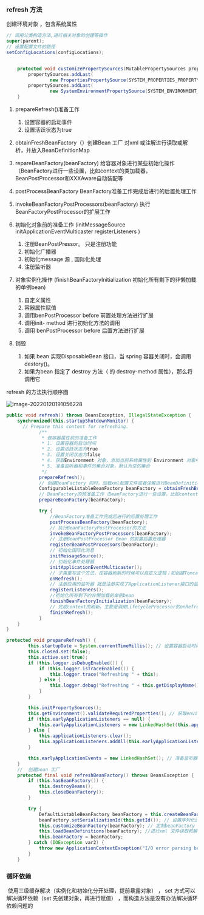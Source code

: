 ### refresh 方法

创建环境对象 ，包含系统属性

```java
// 调用父类构造方法,进行相关对象的创建等操作
super(parent);
// 设置配置文件的路径
setConfigLocations(configLocations);


	protected void customizePropertySources(MutablePropertySources propertySources) {
		propertySources.addLast(
				new PropertiesPropertySource(SYSTEM_PROPERTIES_PROPERTY_SOURCE_NAME, getSystemProperties()));
		propertySources.addLast(
				new SystemEnvironmentPropertySource(SYSTEM_ENVIRONMENT_PROPERTY_SOURCE_NAME, getSystemEnvironment()));
	}
```

1. prepareRefresh()准备工作 
   1. 设置容器的启动事件
   2. 设置活跃状态为true

2. obtainFreshBeanFactory（）创建Bean 工厂 对xml 或注解进行读取或解析，并放入BeanDefinitionMap
3. repareBeanFactory(beanFactory) 给容器对象进行某些初始化操作 （BeanFactory进行一些设置，比如context的类加载器，BeanPostProcessor和XXXAware自动装配等
4. postProcessBeanFactory  BeanFactory准备工作完成后进行的后置处理工作
5. invokeBeanFactoryPostProcessors(beanFactory) 执行BeanFactoryPostProcessor的扩展工作 
6. 初始化对象前的准备工作  (initMessageSource  initApplicationEventMulticaster  registerListeners )
   1. 注册BeanPostPressor。 只是注册功能
   2. 初始化广播器
   3. 初始化message 源 , 国际化处理
   4. 注册监听器
7. 对象实例化操作  (finishBeanFactoryInitialization  初始化所有剩下的非懒加载的单例bean) 
   1. 自定义属性
   2. 容器属性赋值
   3. 调用benPostProcessor before 前置处理方法进行扩展
   4. 调用init- method 进行初始化方法的调用
   5. 调用 benPostProcessor before 后置方法进行扩展
8. 销毁
   1. 如果 bean 实现DisposableBean 接口，当 spring 容器关闭时，会调用 destory()。
   2. 如果为bean 指定了 destroy 方法（ 的 destroy-method 属性），那么将调用它

refresh 的方法执行顺序图

![image-20220120191056228](https://gitee.com/Sean0516/image/raw/master/img/image-20220120191056228.png)

```java
public void refresh() throws BeansException, IllegalStateException {
    synchronized(this.startupShutdownMonitor) {
      // Prepare this context for refreshing.
			/**
			 * 做容器属性前的准备工作
			 * 1. 设置容器的启动时间
			 * 2. 设置活跃状态为true
			 * 3. 设置关闭状态为false
			 * 4. 获取Environment 对象，添加当前系统属性到 Environment 对象中
			 * 5. 准备监听器和事件的集合对象，默认为空的集合
			 */
			prepareRefresh();
			// 创建BeanFactory 同时，加载xml配置文件或者注解进行BeanDefinition的解析和注册
			ConfigurableListableBeanFactory beanFactory = obtainFreshBeanFactory();
			// BeanFactory的预准备工作（BeanFactory进行一些设置，比如context的类加载器，BeanPostProcessor和XXXAware自动装配等）
			prepareBeanFactory(beanFactory);

			try {
				//BeanFactory准备工作完成后进行的后置处理工作
				postProcessBeanFactory(beanFactory);
				// 执行BeanFactoryPostProcessor的方法
				invokeBeanFactoryPostProcessors(beanFactory);
				// 注册BeanPostProcessor Bean 的前置后置处理器
				registerBeanPostProcessors(beanFactory);
				// 初始化国际化消息
				initMessageSource();
				// 初始化事件处理器
				initApplicationEventMulticaster();
				// 子类重写这个方法，在容器刷新的时候可以自定义逻辑；如创建Tomcat，Jetty等WEB服务器
				onRefresh();
				// 注册应用的监听器 就是注册实现了ApplicationListener接口的监听器bean，这些监听器是注册到ApplicationEventMulticaster中的
				registerListeners();
				//初始化所有剩下的非懒加载的单例bean
				finishBeanFactoryInitialization(beanFactory);
				// 完成context的刷新。主要是调用LifecycleProcessor的onRefresh()方法，并且发布事件（ContextRefreshedEvent）
				finishRefresh();
			}
    }
}

protected void prepareRefresh() {
        this.startupDate = System.currentTimeMillis(); // 设置容器启动时间
        this.closed.set(false);
        this.active.set(true);
        if (this.logger.isDebugEnabled()) {
            if (this.logger.isTraceEnabled()) {
                this.logger.trace("Refreshing " + this);
            } else {
                this.logger.debug("Refreshing " + this.getDisplayName());
            }
        }

        this.initPropertySources();
        this.getEnvironment().validateRequiredProperties(); // 获取environment对象，并且加载当前系统的属性值到environment对象中
        if (this.earlyApplicationListeners == null) {
            this.earlyApplicationListeners = new LinkedHashSet(this.applicationListeners);
        } else {
            this.applicationListeners.clear();
            this.applicationListeners.addAll(this.earlyApplicationListeners);
        }

        this.earlyApplicationEvents = new LinkedHashSet(); // 准备监听器和事件集合对象
    }
	//  创建bean 工厂
    protected final void refreshBeanFactory() throws BeansException {
        if (this.hasBeanFactory()) {
            this.destroyBeans();
            this.closeBeanFactory();
        }

        try {
            DefaultListableBeanFactory beanFactory = this.createBeanFactory(); // 创建bean 工厂
            beanFactory.setSerializationId(this.getId()); // 设置序列化id
            this.customizeBeanFactory(beanFactory); // 定制beanFactory 设置相关属性, 包亏是否允许覆盖同名称的不同定义的对象以及循环依赖
            this.loadBeanDefinitions(beanFactory); //进行xml 文件读取和解析 ，放入BeanDefinitionMap
            this.beanFactory = beanFactory;
        } catch (IOException var2) {
            throw new ApplicationContextException("I/O error parsing bean definition source for " + this.getDisplayName(), var2);
        }
    }

```



### 循环依赖

​	使用三级缓存解决（实例化和初始化分开处理，提前暴露对象）  ，  set 方式可以解决循环依赖（set 先创建对象，再进行赋值） ，而构造方法是没有办法解决循环依赖问题的

